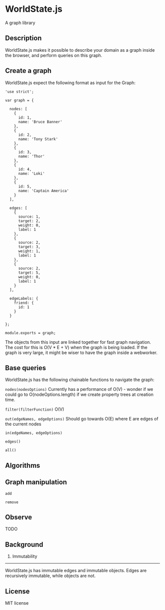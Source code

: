 WorldState.js
===
A graph library

Description
---
WorldState.js makes it possible to describe your domain as a graph inside the
browser, and perform queries on this graph.

Create a graph
---
WorldState.js expect the following format as input for the Graph:

```
'use strict';

var graph = {

  nodes: [
    {
      id: 1,
      name: 'Bruce Banner'
    },
    {
      id: 2,
      name: 'Tony Stark'
    },
    {
      id: 3,
      name: 'Thor'
    },
    {
      id: 4,
      name: 'Loki'
    },
    {
      id: 5,
      name: 'Captain America'
    }
  ],

  edges: [
    {
      source: 1,
      target: 2,
      weight: 0,
      label: 1
    },
    {
      source: 2,
      target: 3,
      weight: 1,
      label: 1
    },
    {
      source: 2,
      target: 5,
      weight: 0,
      label: 1
    }
  ],

  edgeLabels: {
    friend: {
      id: 1
    }
  }

};

module.exports = graph;

```

The objects from this input are linked together for fast graph navigation. The
cost for this is O(V * E + V) when the graph is being loaded. If the graph is
very large, it might be wiser to have the graph inside a webworker.

Base queries
---
WorldState.js has the following chainable functions to navigate the graph:

`nodes(nodesOptions)`
Currently has a performance of O(V) - wonder if we could go to
O(nodeOptions.length) if we create property trees at creation time.

`filter(filterFunction)` O(V)


`out(edgeNames, edgeOptions)`
Should go towards O(E) where E are edges of the current nodes

`in(edgeNames, edgeOptions)`

`edges()`

`all()`

Algorithms
---


Graph manipulation
---
`add`

`remove`

Observe
---
TODO

Background
---

1. Immutability
---
WorldState.js has immutable edges and immutable objects. Edges are recursively
immutable, while objects are not.

License
---
MIT license
